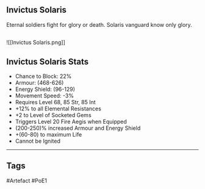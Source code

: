 ## Invictus Solaris
Eternal soldiers fight for glory or death. Solaris vanguard know only glory.
##
![[Invictus Solaris.png]]
## Invictus Solaris Stats
- Chance to Block: 22%
- Armour: (468-626)
- Energy Shield: (96-129)
- Movement Speed: -3%
- Requires Level 68, 85 Str, 85 Int
- +12% to all Elemental Resistances
- +2 to Level of Socketed Gems
- Triggers Level 20 Fire Aegis when Equipped
- (200-250)% increased Armour and Energy Shield
- +(60-80) to maximum Life
- Cannot be Ignited


---
## Tags
#Artefact
#PoE1